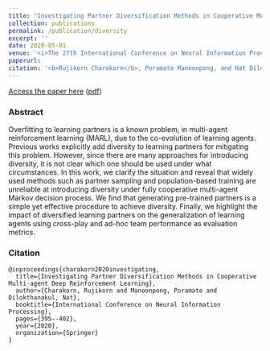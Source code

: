 ```yaml
---
title: "Investigating Partner Diversification Methods in Cooperative Multi-agent Deep Reinforcement Learning"
collection: publications
permalink: /publication/diversity
excerpt: ''
date: 2020-05-01
venue: '<i>The 27th International Conference on Neural Information Processing. <b>ICONIP 2020</b></i>' 
paperurl: 
citation: '<b>Rujikorn Charakorn</b>, Poramate Manoonpong, and Nat Dilokthanakul'
---
```



[Access the paper here](https://link.springer.com/chapter/10.1007/978-3-030-63823-8_46) ([pdf](/files/papers/diversity_ICONIP2020.pdf))


### Abstract
Overfitting to learning partners is a known problem, in multi-agent reinforcement learning (MARL), due to the co-evolution of learning agents. Previous works explicitly add diversity to learning partners for mitigating this problem. However, since there are many approaches for introducing diversity, it is not clear which one should be used under what circumstances. In this work, we clarify the situation and reveal that widely used methods such as partner sampling and population-based training are unreliable at introducing diversity under fully cooperative multi-agent Markov decision process. We find that generating pre-trained partners is a simple yet effective procedure to achieve diversity. Finally, we highlight the impact of diversified learning partners on the generalization of learning agents using cross-play and ad-hoc team performance as evaluation metrics.


### Citation
```
@inproceedings{charakorn2020investigating,
  title={Investigating Partner Diversification Methods in Cooperative Multi-agent Deep Reinforcement Learning},
  author={Charakorn, Rujikorn and Manoonpong, Poramate and Dilokthanakul, Nat},
  booktitle={International Conference on Neural Information Processing},
  pages={395--402},
  year={2020},
  organization={Springer}
}
```

<!-- Test markdown equation

$$ \int \nabla_\boldsymbol{x} J(\boldsymbol{x}) $$ -->
